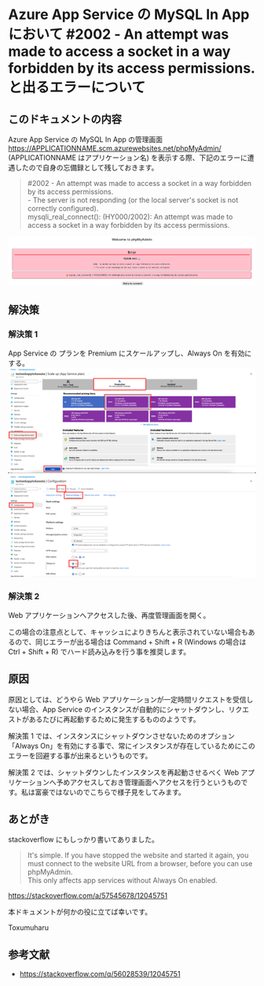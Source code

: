 # Azure App Service の MySQL In App において #2002 - An attempt was made to access a socket in a way forbidden by its access permissions. と出るエラーについて

## このドキュメントの内容
Azure App Service の MySQL In App の管理画面 https://APPLICATIONNAME.scm.azurewebsites.net/phpMyAdmin/ (APPLICATIONNAME はアプリケーション名) を表示する際、下記のエラーに遭遇したので自身の忘備録として残しておきます。
> #2002 - An attempt was made to access a socket in a way forbidden by its access permissions.  
\- The server is not responding (or the local server's socket is not correctly configured).  
mysqli_real_connect(): (HY000/2002): An attempt was made to access a socket in a way forbidden by its access permissions.

![Image](Images/1.png)

## 解決策
### 解決策 1
App Service の プランを Premium にスケールアップし、Always On を有効にする。
![Image](Images/2.png)
![Image](Images/3.png)

### 解決策 2
Web アプリケーションへアクセスした後、再度管理画面を開く。

この場合の注意点として、キャッシュによりきちんと表示されていない場合もあるので、同じエラーが出る場合は Command + Shift + R (Windows の場合は Ctrl + Shift + R) でハード読み込みを行う事を推奨します。

## 原因
原因としては、どうやら Web アプリケーションが一定時間リクエストを受信しない場合、App Service のインスタンスが自動的にシャットダウンし、リクエストがあるたびに再起動するために発生するもののようです。

解決策 1 では、インスタンスにシャットダウンさせないためのオプション「Always On」を有効にする事で、常にインスタンスが存在しているためにこのエラーを回避する事が出来るというものです。

解決策 2 では、シャットダウンしたインスタンスを再起動させるべく Web アプリケーションへ予めアクセスしておき管理画面へアクセスを行うというものです。私は富豪ではないのでこちらで様子見をしてみます。

## あとがき
stackoverflow にもしっかり書いてありました。
> It's simple. If you have stopped the website and started it again, you must connect to the website URL from a browser, before you can use phpMyAdmin.  
This only affects app services without Always On enabled.

https://stackoverflow.com/a/57545678/12045751

本ドキュメントが何かの役に立てば幸いです。

Toxumuharu

## 参考文献
- https://stackoverflow.com/q/56028539/12045751

